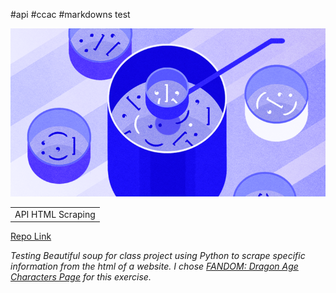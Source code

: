 #api
#ccac
#markdowns test

![python documentation](soup2.png "soup docs")

<table>
    <tr>
        <td>API HTML Scraping</td>
    </tr>
  
</table>


[Repo Link](https://github.com/springrat/python2/blob/master/bsoup_test.py "Repo")


 <em>Testing Beautiful soup for class project using Python to scrape specific information from the html of a website. I chose
[FANDOM: Dragon Age Characters Page](https://dragonage.fandom.com/wiki/Category:Characters "DA Characters") for this exercise.</em>




